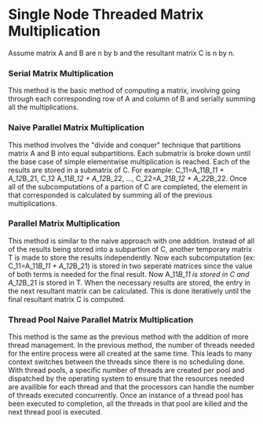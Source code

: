 # Single Node Threaded Matrix Multiplication
Assume matrix A and B are n by b and the resultant matrix C is n by n.

### Serial Matrix Multiplication
This method is the basic method of computing a matrix, involving going through each corresponding row of A and column of B and serially summing all the multiplications. 

### Naive Parallel Matrix Multiplication
This method involves the "divide and conquer" technique that partitions matrix A and B into equal subpartitions. Each submatrix is broke down until the base case of simple elementwise multiplication is reached. Each of the results are stored in a submatrix of C. For example: C_11=A_11*B_11 + A_12*B_21, C_12 A_11*B_12 + A_12*B_22, ..., C_22=A_21*B_12 + A_22*B_22. Once all of the subcomputations of a partion of C are completed, the element in that corresponded is calculated by summing all of the previous multiplications. 

### Parallel Matrix Multiplication
This method is similar to the naive approach with one addition. Instead of all of the results being stored into a subpartion of C, another temporary matrix T is made to store the results independently. Now each subcomputation (ex: C_11=A_11*B_11 + A_12*B_21) is stored in two seperate matrices since the value of both terms is needed for the final result. Now A_11*B_11 is stored in C and A_12*B_21 is stored in T. When the necessary results are stored, the entry in the next resultant matrix can be calculated. This is done iteratively until the final resultant matrix C is computed. 

### Thread Pool Naive Parallel Matrix Multiplication
This method is the same as the previous method with the addition of more thread management. In the previous method, the number of threads needed for the entire process were all created at the same time. This leads to many context switches between the threads since there is no scheduling done. With thread pools, a specific number of threads are created per pool and dispatched by the operating system to ensure that the resources needed are availible for each thread and that the processors can handle the number of threads executed concurrently. Once an instance of a thread pool has been executed to completion, all the threads in that pool are killed and the next thread pool is executed.  

